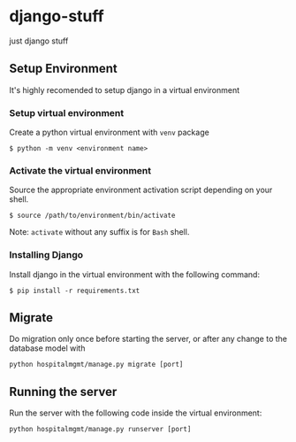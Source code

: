 # django-stuff
just django stuff

## Setup Environment
It's highly recomended to setup django in a virtual environment

### Setup virtual environment
Create a python virtual environment with `venv` package

```
$ python -m venv <environment name>
```

### Activate the virtual environment
Source the appropriate environment activation script depending on your shell.

```
$ source /path/to/environment/bin/activate
```

Note: `activate` without any suffix is for `Bash` shell.

### Installing Django
Install django in the virtual environment with the following command:

```
$ pip install -r requirements.txt
```
## Migrate
Do migration only once before starting the server, or after any change to the database model with

```
python hospitalmgmt/manage.py migrate [port]
```


## Running the server
Run the server with the following code inside the virtual environment:

```
python hospitalmgmt/manage.py runserver [port]
```

